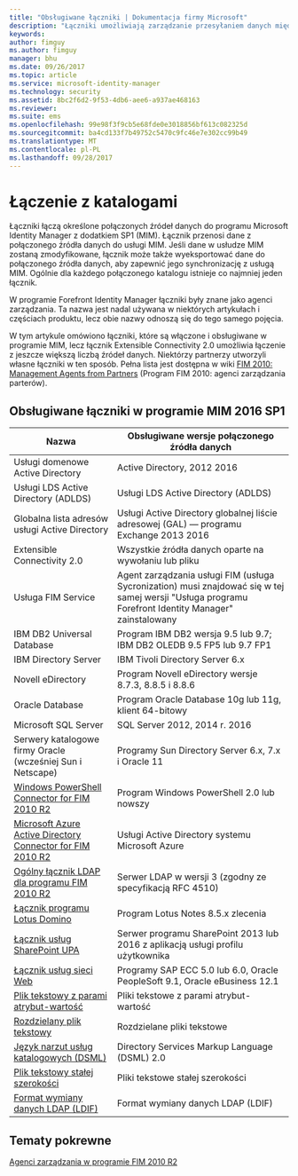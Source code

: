 ```yaml
---
title: "Obsługiwane łączniki | Dokumentacja firmy Microsoft"
description: "Łączniki umożliwiają zarządzanie przesyłaniem danych między usługą MIM i sieci połączonych źródeł danych."
keywords: 
author: fimguy
ms.author: fimguy
manager: bhu
ms.date: 09/26/2017
ms.topic: article
ms.service: microsoft-identity-manager
ms.technology: security
ms.assetid: 8bc2f6d2-9f53-4db6-aee6-a937ae468163
ms.reviewer: 
ms.suite: ems
ms.openlocfilehash: 99e98f3f9cb5e68fde0e3018856bf613c082325d
ms.sourcegitcommit: ba4cd133f7b49752c5470c9fc46e7e302cc99b49
ms.translationtype: MT
ms.contentlocale: pl-PL
ms.lasthandoff: 09/28/2017
---
```

# <a name="connect-to-your-directories"></a>Łączenie z katalogami

Łączniki łączą określone połączonych źródeł danych do programu Microsoft Identity Manager z dodatkiem SP1 (MIM). Łącznik przenosi dane z połączonego źródła danych do usługi MIM. Jeśli dane w usłudze MIM zostaną zmodyfikowane, łącznik może także wyeksportować dane do połączonego źródła danych, aby zapewnić jego synchronizację z usługą MIM. Ogólnie dla każdego połączonego katalogu istnieje co najmniej jeden łącznik.

W programie Forefront Identity Manager łączniki były znane jako agenci zarządzania. Ta nazwa jest nadal używana w niektórych artykułach i częściach produktu, lecz obie nazwy odnoszą się do tego samego pojęcia.

W tym artykule omówiono łączniki, które są włączone i obsługiwane w programie MIM, lecz łącznik Extensible Connectivity 2.0 umożliwia łączenie z jeszcze większą liczbą źródeł danych. Niektórzy partnerzy utworzyli własne łączniki w ten sposób. Pełna lista jest dostępna w wiki [FIM 2010: Management Agents from Partners](http://social.technet.microsoft.com/wiki/contents/articles/1589.fim-2010-management-agents-from-partners.aspx) (Program FIM 2010: agenci zarządzania parterów).

## <a name="supported-connectors-in-mim-2016-sp1"></a>Obsługiwane łączniki w programie MIM 2016 SP1

| Nazwa | Obsługiwane wersje połączonego źródła danych |
| ---- | ----------------------------------------------- |
| Usługi domenowe Active Directory | Active Directory, 2012 2016 |
| Usługi LDS Active Directory (ADLDS) | Usługi LDS Active Directory (ADLDS) |
| Globalna lista adresów usługi Active Directory | Usługi Active Directory globalnej liście adresowej (GAL) — programu Exchange 2013 2016 |
| Extensible Connectivity 2.0 | Wszystkie źródła danych oparte na wywołaniu lub pliku |
| Usługa FIM Service | Agent zarządzania usługi FIM (usługa Sycronization) musi znajdować się w tej samej wersji "Usługa programu Forefront Identity Manager" zainstalowany |
| IBM DB2 Universal Database | Program IBM DB2 wersja 9.5 lub 9.7; IBM DB2 OLEDB 9.5 FP5 lub 9.7 FP1 |
| IBM Directory Server | IBM Tivoli Directory Server 6.x |
| Novell eDirectory | Program Novell eDirectory wersje 8.7.3, 8.8.5 i 8.8.6 |
| Oracle Database | Program Oracle Database 10g lub 11g, klient 64-bitowy |
| Microsoft SQL Server | SQL Server 2012, 2014 r. 2016 |
| Serwery katalogowe firmy Oracle (wcześniej Sun i Netscape) | Programy Sun Directory Server 6.x, 7.x i Oracle 11 |
| [Windows PowerShell Connector for FIM 2010 R2](https://msdn.microsoft.com/en-us/library/dn640417.aspx) | Program Windows PowerShell 2.0 lub nowszy |
| [Microsoft Azure Active Directory Connector for FIM 2010 R2](https://msdn.microsoft.com/en-us/library/dn511001.aspx) | Usługi Active Directory systemu Microsoft Azure |
| [Ogólny łącznik LDAP dla programu FIM 2010 R2](https://msdn.microsoft.com/en-us/library/dn510997.aspx) | Serwer LDAP w wersji 3 (zgodny ze specyfikacją RFC 4510) |
| [Łącznik programu Lotus Domino](https://msdn.microsoft.com/en-us/library/hh859750.aspx) | Program Lotus Notes 8.5.x zlecenia |
| [Łącznik usług SharePoint UPA](https://msdn.microsoft.com/en-us/library/dn511003.aspx) | Serwer programu SharePoint 2013 lub 2016 z aplikacją usługi profilu użytkownika |
| [Łącznik usług sieci Web](https://www.microsoft.com/en-us/download/details.aspx?id=51495) | Programy SAP ECC 5.0 lub 6.0, Oracle PeopleSoft 9.1, Oracle eBusiness 12.1 |
| [Plik tekstowy z parami atrybut-wartość](https://technet.microsoft.com/en-us/library/cc708644(v=ws.10).aspx) | Pliki tekstowe z parami atrybut-wartość |
| [Rozdzielany plik tekstowy](https://technet.microsoft.com/en-us/library/cc720612(v=ws.10).aspx) | Rozdzielane pliki tekstowe |
| [Język narzut usług katalogowych (DSML)](https://technet.microsoft.com/en-us/library/cc720660(v=ws.10).aspx) | Directory Services Markup Language (DSML) 2.0 |
| [Plik tekstowy stałej szerokości](https://technet.microsoft.com/en-us/library/cc720633(v=ws.10).aspx) | Pliki tekstowe stałej szerokości |
| [Format wymiany danych LDAP (LDIF)](https://technet.microsoft.com/en-us/library/cc708662(v=ws.10).aspx) | Format wymiany danych LDAP (LDIF) |

## <a name="related-topics"></a>Tematy pokrewne

[Agenci zarządzania w programie FIM 2010 R2](https://technet.microsoft.com/library/jj133885.aspx)
